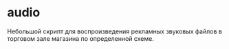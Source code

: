 audio
=====
Небольшой скрипт для воспроизведения рекламных звуковых файлов в торговом зале магазина по определенной схеме.
